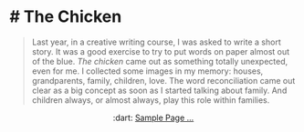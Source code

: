 
# # The Chicken


> Last year, in a creative writing course, I was asked to write a short story. 
> It was a good exercise to try to put words on paper almost out of the blue.
 *The chicken* came out as something totally unexpected, even for me. 
I collected some images in my memory: houses, grandparents, 
family, children, love. 
> The word reconciliation came out clear as a big concept 
as soon as I started talking about family. 
And children always, or almost always, play this role within families. 

<p align="center">
  :dart: <a href="https://github.com/meyresilva/CreativeWriting/blob/main/ProjectGrannyHouse/sample.md"> Sample Page ...</a>   
</p>


